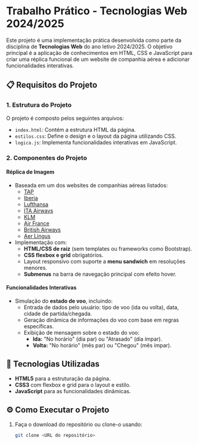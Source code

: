 # Trabalho Prático - Tecnologias Web 2024/2025

Este projeto é uma implementação prática desenvolvida como parte da disciplina de **Tecnologias Web** do ano letivo 2024/2025. O objetivo principal é a aplicação de conhecimentos em HTML, CSS e JavaScript para criar uma réplica funcional de um website de companhia aérea e adicionar funcionalidades interativas.

## 📋 Requisitos do Projeto

### 1. Estrutura do Projeto
O projeto é composto pelos seguintes arquivos:
- `index.html`: Contém a estrutura HTML da página.
- `estilos.css`: Define o design e o layout da página utilizando CSS.
- `logica.js`: Implementa funcionalidades interativas em JavaScript.

### 2. Componentes do Projeto
#### Réplica de Imagem
- Baseada em um dos websites de companhias aéreas listados:
  - [TAP](https://www.flytap.com/pt-pt/)
  - [Iberia](https://www.iberia.com/pt/)
  - [Lufthansa](https://www.lufthansa.com/)
  - [ITA Airways](https://www.ita-airways.com/)
  - [KLM](https://www.klm.pt/)
  - [Air France](https://wwws.airfrance.pt/)
  - [British Airways](https://www.britishairways.com/)
  - [Aer Lingus](https://www.aerlingus.com/)
- Implementação com:
  - **HTML/CSS de raiz** (sem templates ou frameworks como Bootstrap).
  - **CSS flexbox e grid** obrigatórios.
  - Layout responsivo com suporte a **menu sandwich** em resoluções menores.
  - **Submenus** na barra de navegação principal com efeito hover.

#### Funcionalidades Interativas
- Simulação do **estado de voo**, incluindo:
  - Entrada de dados pelo usuário: tipo de voo (ida ou volta), data, cidade de partida/chegada.
  - Geração dinâmica de informações do voo com base em regras específicas.
  - Exibição de mensagem sobre o estado do voo:
    - **Ida:** "No horário" (dia par) ou "Atrasado" (dia ímpar).
    - **Volta:** "No horário" (mês par) ou "Chegou" (mês ímpar).

## 🚀 Tecnologias Utilizadas
- **HTML5** para a estruturação da página.
- **CSS3** com flexbox e grid para o layout e estilo.
- **JavaScript** para as funcionalidades dinâmicas.

## ⚙️ Como Executar o Projeto
1. Faça o download do repositório ou clone-o usando:
   ```bash
   git clone <URL do repositório>
